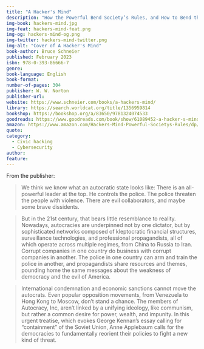 ```yaml
---
title: "A Hacker's Mind"
description: "How the Powerful Bend Society’s Rules, and How to Bend them Back"
img-book: hackers-mind.jpg
img-feat: hackers-mind-feat.png
img-og: hackers-mind-og.png
img-twitter: hackers-mind-twitter.png
img-alt: "Cover of A Hacker's Mind"
book-author: Bruce Schneier
published: February 2023
isbn: 978-0-393-86666-7
genre: 
book-language: English
book-format: 
number-of-pages: 304
publisher: W. W. Norton
publisher-url: 
website: https://www.schneier.com/books/a-hackers-mind/
library: https://search.worldcat.org/title/1356959814
bookshop: https://bookshop.org/a/83650/9781324074533
goodreads: https://www.goodreads.com/book/show/61089452-a-hacker-s-mind?from_search=true&from_srp=true&qid=uzezLg98GZ&rank=1
amazon: https://www.amazon.com/Hackers-Mind-Powerful-Societys-Rules/dp/1324074531?crid=2RDFUOP4E9KBG&dib=eyJ2IjoiMSJ9.NjrWpkT2DjwlO1YSqhgHvFcPA97ZovIemHSjGEsMPxaRC9q67jOxPWADVeYy63rQZCObzILGowG6_ZC8FfG3HiYRwbC75pmtq4naZ67V_NX1d8hi7QE8ycbSBwNJbRmC17Hm30xQlTyQfN9SXEMphByumkvbjsjVEichB3QW4FxEMqXy56tXRjMvhpDGGEpdXhjDyQdiWOzBYo030zhdvyWaszbUAxh5jl0EjhU1FcA.l2W2_5zpLu80J8_cJugZHaUyslVFR48eMiC_O6lGDA0&dib_tag=se&keywords=A+Hacker%27s+Mind&qid=1730666146&sprefix=a+hacker%27s+mind%2Caps%2C175&sr=8-1
quote: 
category:
  - Civic hacking
  - Cybersecurity
author: 
feature: 
---
```


From the publisher:

> We think we know what an autocratic state looks like: There is an all-powerful leader at the top. He controls the police. The police threaten the people with violence. There are evil collaborators, and maybe some brave dissidents.

> But in the 21st century, that bears little resemblance to reality. Nowadays, autocracies are underpinned not by one dictator, but by sophisticated networks composed of kleptocratic financial structures, surveillance technologies, and professional propagandists, all of which operate across multiple regimes, from China to Russia to Iran. Corrupt companies in one country do business with corrupt companies in another. The police in one country can arm and train the police in another, and propagandists share resources and themes, pounding home the same messages about the weakness of democracy and the evil of America.

> International condemnation and economic sanctions cannot move the autocrats. Even popular opposition movements, from Venezuela to Hong Kong to Moscow, don’t stand a chance. The members of Autocracy, Inc, aren’t linked by a unifying ideology, like communism, but rather a common desire for power, wealth, and impunity. In this urgent treatise, which evokes George Kennan’s essay calling for “containment” of the Soviet Union, Anne Applebaum calls for the democracies to fundamentally reorient their policies to fight a new kind of threat.